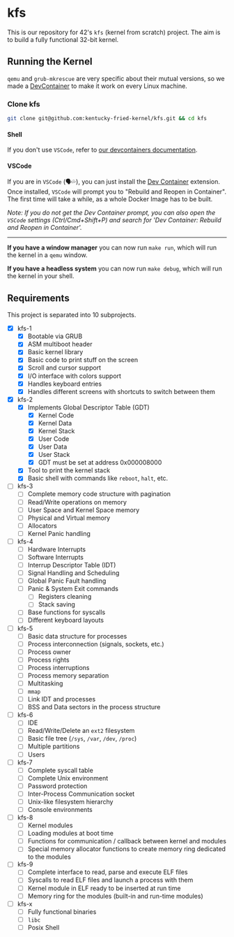 # kfs
This is our repository for 42's `kfs` (kernel from scratch) project. The aim is to build
a fully functional 32-bit kernel.

## Running the Kernel
`qemu` and `grub-mkrescue` are very specific about their mutual versions, so we made a [DevContainer](.devcontainer) to make it work on every Linux machine.

### Clone kfs
```sh
git clone git@github.com:kentucky-fried-kernel/kfs.git && cd kfs
```

#### Shell
If you don't use `VSCode`, refer to [our devcontainers documentation](./DEVCONTAINER.md).

#### VSCode
If you are in `VSCode` (🗣️💦), you can just install the [Dev Container](https://marketplace.visualstudio.com/items?itemName=ms-vscode-remote.remote-containers) extension. Once installed, `VSCode` will prompt you to "Rebuild and Reopen in Container". The first time will take a while, as a whole Docker Image has to be built.

_Note: If you do not get the Dev Container prompt, you can also open the `VSCode` settings (Ctrl/Cmd+Shift+P) and search for 'Dev Container: Rebuild and Reopen in Container'._

---
**If you have a window manager** you can now run `make run`, which will run the kernel in a `qemu` window.

**If you have a headless system** you can now run `make debug`, which will run the kernel in your shell.

## Requirements
This project is separated into 10 subprojects.
- [x] kfs-1
  - [x] Bootable via GRUB
  - [x] ASM multiboot header
  - [x] Basic kernel library
  - [x] Basic code to print stuff on the screen
  - [x] Scroll and cursor support
  - [x] I/O interface with colors support
  - [x] Handles keyboard entries
  - [x] Handles different screens with shortcuts to switch between them
- [x] kfs-2
  - [x] Implements Global Descriptor Table (GDT)
    - [x] Kernel Code
    - [x] Kernel Data
    - [x] Kernel Stack
    - [x] User Code
    - [x] User Data
    - [x] User Stack
    - [x] GDT must be set at address 0x000008000
  - [x] Tool to print the kernel stack
  - [x] Basic shell with commands like `reboot`, `halt`, etc.
- [ ] kfs-3
  - [ ] Complete memory code structure with pagination
  - [ ] Read/Write operations on memory
  - [ ] User Space and Kernel Space memory
  - [ ] Physical and Virtual memory
  - [ ] Allocators
  - [ ] Kernel Panic handling
- [ ] kfs-4
  - [ ] Hardware Interrupts
  - [ ] Software Interrupts
  - [ ] Interrup Descriptor Table (IDT)
  - [ ] Signal Handling and Scheduling
  - [ ] Global Panic Fault handling
  - [ ] Panic & System Exit commands
    - [ ] Registers cleaning
    - [ ] Stack saving
  - [ ] Base functions for syscalls
  - [ ] Different keyboard layouts
- [ ] kfs-5
  - [ ] Basic data structure for processes
  - [ ] Process interconnection (signals, sockets, etc.)
  - [ ] Process owner
  - [ ] Process rights
  - [ ] Process interruptions
  - [ ] Process memory separation
  - [ ] Multitasking
  - [ ] `mmap`
  - [ ] Link IDT and processes
  - [ ] BSS and Data sectors in the process structure
- [ ] kfs-6
  - [ ] IDE
  - [ ] Read/Write/Delete an `ext2` filesystem
  - [ ] Basic file tree (`/sys`, `/var`, `/dev`, `/proc`)
  - [ ] Multiple partitions
  - [ ] Users
- [ ] kfs-7
  - [ ] Complete syscall table
  - [ ] Complete Unix environment
  - [ ] Password protection
  - [ ] Inter-Process Communication socket
  - [ ] Unix-like filesystem hierarchy
  - [ ] Console environments
- [ ] kfs-8
  - [ ] Kernel modules
  - [ ] Loading modules at boot time
  - [ ] Functions for communication / callback between kernel and modules
  - [ ] Special memory allocator functions to create memory ring dedicated to the modules
- [ ] kfs-9
  - [ ] Complete interface to read, parse and execute ELF files
  - [ ] Syscalls to read ELF files and launch a process with them
  - [ ] Kernel module in ELF ready to be inserted at run time
  - [ ] Memory ring for the modules (built-in and run-time modules)
- [ ] kfs-x
  - [ ] Fully functional binaries
  - [ ] `libc`
  - [ ] Posix Shell
